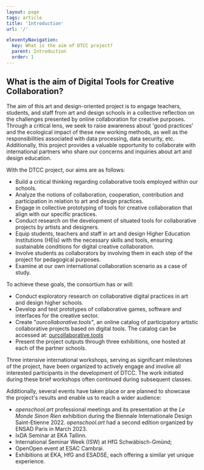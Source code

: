 ```yaml
---
layout: page
tags: article
title: 'Introduction'
url: '/'

eleventyNavigation:
  key: What is the aim of DTCC project?
  parent: Introduction
  order: 1
---
```


## What is the aim of Digital Tools for Creative Collaboration?

The aim of this art and design-oriented project is to engage teachers,
students, and staff from art and design schools in a collective
reflection on the challenges presented by online collaboration for
creative purposes. Through a critical lens, we seek to raise awareness
about \'good practices\' and the ecological impact of these new working
methods, as well as the responsibilities associated with data
processing, data security, etc. Additionally, this project provides a
valuable opportunity to collaborate with international partners who
share our concerns and inquiries about art and design education.

With the DTCC project, our aims are as follows:

-   Build a critical thinking regarding collaborative tools employed
    within our schools.
-   Analyze the notions of collaboration, cooperation, contribution and
    participation in relation to art and design practices.
-   Engage in collective prototyping of tools for creative collaboration
    that align with our specific practices.
-   Conduct research on the development of situated tools for
    collaborative projects by artists and designers.
-   Equip students, teachers and staff in art and design Higher
    Education Institutions (HEIs) with the necessary skills and tools,
    ensuring sustainable conditions for digital creative collaboration.
-   Involve students as collaborators by involving them in each step of
    the project for pedagogical purposes.
-   Examine at our own international collaboration scenario as a case of
    study.

To achieve these goals, the consortium has or will:

-   Conduct exploratory research on collaborative digital practices in
    art and design higher schools.
-   Develop and test prototypes of collaborative games, software and
    interfaces for the creative sector.
-   Create "*ourcollaborative.tools"*, an online catalog of
    participatory artistic collaborative projects based on digital
    tools. The catalog can be accessed at:
    [ourcollaborative.tools](https://ourcollaborative.tools/)
-   Present the project outputs through three exhibitions, one hosted at
    each of the partner schools.

Three intensive international workshops, serving as significant
milestones of the project, have been organized to actively engage and
involve all interested participants in the development of DTCC. The work
initiated during these brief workshops often continued during subsequent
classes.

Additionally, several events have taken place or are planned to showcase
the project\'s results and enable us to reach a wider audience:

-   *openschool.art* professional meetings and its presentation at the
    *Le Monde Sinon Rien* exhibition during the Biennale Internationale
    Design Saint-Etienne 2022. *openschool.art* had a second edition
    organized by ENSAD Paris in March 2023.
-   IxDA Seminar at EKA Tallinn.
-   International Seminar Week (ISW) at HfG Schwäbisch-Gmünd;
-   OpenOpen event at ESAC Cambrai.
-   Exhibitions at EKA, HfG and ESADSE, each offering a similar yet
    unique experience.
